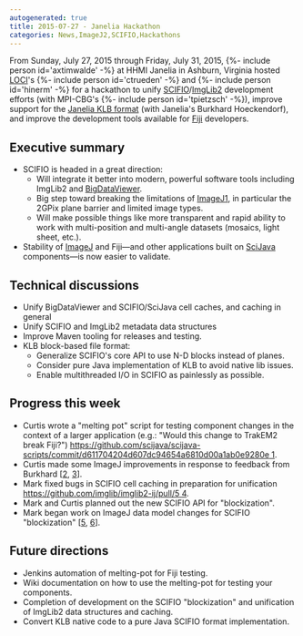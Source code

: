```yaml
---
autogenerated: true
title: 2015-07-27 - Janelia Hackathon
categories: News,ImageJ2,SCIFIO,Hackathons
---
```


From Sunday, July 27, 2015 through Friday, July 31, 2015, {%- include person id='axtimwalde' -%} at HHMI Janelia in Ashburn, Virginia hosted [LOCI](/orgs/loci)'s {%- include person id='ctrueden' -%} and {%- include person id='hinerm' -%} for a hackathon to unify [SCIFIO](/software/scifio)/[ImgLib2](/imglib2) development efforts (with MPI-CBG's {%- include person id='tpietzsch' -%}), improve support for the [Janelia KLB format](https://bitbucket.org/fernandoamat/keller-lab-block-filetype) (with Janelia's Burkhard Hoeckendorf), and improve the development tools available for [Fiji](/fiji) developers.

Executive summary
-----------------

-   SCIFIO is headed in a great direction:
    -   Will integrate it better into modern, powerful software tools including ImgLib2 and [BigDataViewer](/plugins/bdv).
    -   Big step toward breaking the limitations of [ImageJ1](/software/imagej1), in particular the 2GPix plane barrier and limited image types.
    -   Will make possible things like more transparent and rapid ability to work with multi-position and multi-angle datasets (mosaics, light sheet, etc.).
-   Stability of [ImageJ](/about) and Fiji—and other applications built on [SciJava](SciJava) components—is now easier to validate.

Technical discussions
---------------------

-   Unify BigDataViewer and SCIFIO/SciJava cell caches, and caching in general
-   Unify SCIFIO and ImgLib2 metadata data structures
-   Improve Maven tooling for releases and testing.
-   KLB block-based file format:
    -   Generalize SCIFIO's core API to use N-D blocks instead of planes.
    -   Consider pure Java implementation of KLB to avoid native lib issues.
    -   Enable multithreaded I/O in SCIFIO as painlessly as possible.

Progress this week
------------------

-   Curtis wrote a "melting pot" script for testing component changes in the context of a larger application (e.g.: "Would this change to TrakEM2 break Fiji?") [https://github.com/scijava/scijava-scripts/commit/d611704204d607dc94654a6810d00a1ab0e9280e 1](https://github.com/scijava/scijava-scripts/commit/d611704204d607dc94654a6810d00a1ab0e9280e_1).
-   Curtis made some ImageJ improvements in response to feedback from Burkhard \[[2](https://github.com/imagej/imagej-plugins-commands/commit/6fafbc9c3444e3fe70420244699d02acfb72abfd), [3](https://github.com/imagej/imagej-plugins-commands/commit/ea9596b2d905eff9f7a9b2177dca5fe44b65ae6e)\].
-   Mark fixed bugs in SCIFIO cell caching in preparation for unification [https://github.com/imglib/imglib2-ij/pull/5 4](https://github.com/imglib/imglib2-ij/pull/5_4).
-   Mark and Curtis planned out the new SCIFIO API for "blockization".
-   Mark began work on ImageJ data model changes for SCIFIO "blockization" \[[5](https://github.com/imagej/imagej-common/compare/calibrated-interval), [6](https://github.com/scifio/scifio/compare/blocks-are-so-plane)\].

Future directions
-----------------

-   Jenkins automation of melting-pot for Fiji testing.
-   Wiki documentation on how to use the melting-pot for testing your components.
-   Completion of development on the SCIFIO "blockization" and unification of ImgLib2 data structures and caching.
-   Convert KLB native code to a pure Java SCIFIO format implementation.

   
